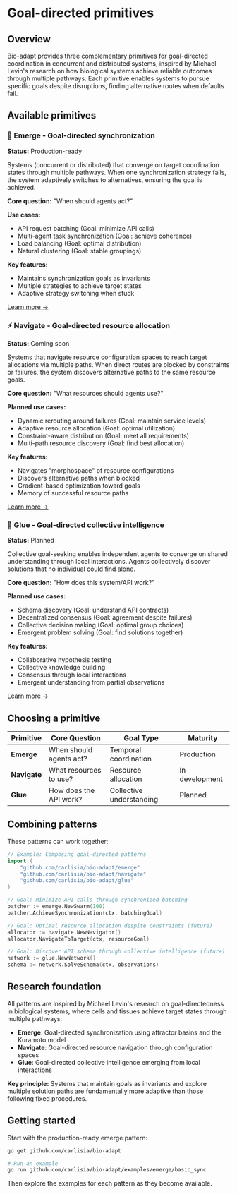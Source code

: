 # Goal-directed primitives

## Overview

Bio-adapt provides three complementary primitives for goal-directed coordination in concurrent and distributed systems, inspired by Michael Levin's research on how biological systems achieve reliable outcomes through multiple pathways. Each primitive enables systems to pursue specific goals despite disruptions, finding alternative routes when defaults fail.

## Available primitives

### 🧲 Emerge - Goal-directed synchronization

**Status:** Production-ready

Systems (concurrent or distributed) that converge on target coordination states through multiple pathways. When one synchronization strategy fails, the system adaptively switches to alternatives, ensuring the goal is achieved.

**Core question:** "When should agents act?"

**Use cases:**

- API request batching (Goal: minimize API calls)
- Multi-agent task synchronization (Goal: achieve coherence)
- Load balancing (Goal: optimal distribution)
- Natural clustering (Goal: stable groupings)

**Key features:**

- Maintains synchronization goals as invariants
- Multiple strategies to achieve target states
- Adaptive strategy switching when stuck

[Learn more →](emerge/primitive.md)

### ⚡ Navigate - Goal-directed resource allocation

**Status:** Coming soon

Systems that navigate resource configuration spaces to reach target allocations via multiple paths. When direct routes are blocked by constraints or failures, the system discovers alternative paths to the same resource goals.

**Core question:** "What resources should agents use?"

**Planned use cases:**

- Dynamic rerouting around failures (Goal: maintain service levels)
- Adaptive resource allocation (Goal: optimal utilization)
- Constraint-aware distribution (Goal: meet all requirements)
- Multi-path resource discovery (Goal: find best allocation)

**Key features:**

- Navigates "morphospace" of resource configurations
- Discovers alternative paths when blocked
- Gradient-based optimization toward goals
- Memory of successful resource paths

[Learn more →](navigate/primitive.md)

### 🔗 Glue - Goal-directed collective intelligence

**Status:** Planned

Collective goal-seeking enables independent agents to converge on shared understanding through local interactions. Agents collectively discover solutions that no individual could find alone.

**Core question:** "How does this system/API work?"

**Planned use cases:**

- Schema discovery (Goal: understand API contracts)
- Decentralized consensus (Goal: agreement despite failures)
- Collective decision making (Goal: optimal group choices)
- Emergent problem solving (Goal: find solutions together)

**Key features:**

- Collaborative hypothesis testing
- Collective knowledge building
- Consensus through local interactions
- Emergent understanding from partial observations

[Learn more →](glue/primitive.md)

## Choosing a primitive

| Primitive    | Core Question              | Goal Type           | Maturity       |
| ------------ | -------------------------- | ------------------- | -------------- |
| **Emerge**   | When should agents act?    | Temporal coordination | Production     |
| **Navigate** | What resources to use?     | Resource allocation | In development |
| **Glue**     | How does the API work?     | Collective understanding | Planned        |

## Combining patterns

These patterns can work together:

```go
// Example: Composing goal-directed patterns
import (
    "github.com/carlisia/bio-adapt/emerge"
    "github.com/carlisia/bio-adapt/navigate"
    "github.com/carlisia/bio-adapt/glue"
)

// Goal: Minimize API calls through synchronized batching
batcher := emerge.NewSwarm(100)
batcher.AchieveSynchronization(ctx, batchingGoal)

// Goal: Optimal resource allocation despite constraints (future)
allocator := navigate.NewNavigator()
allocator.NavigateToTarget(ctx, resourceGoal)

// Goal: Discover API schema through collective intelligence (future)
network := glue.NewNetwork()
schema := network.SolveSchema(ctx, observations)
```

## Research foundation

All patterns are inspired by Michael Levin's research on goal-directedness in biological systems, where cells and tissues achieve target states through multiple pathways:

- **Emerge**: Goal-directed synchronization using attractor basins and the Kuramoto model
- **Navigate**: Goal-directed resource navigation through configuration spaces
- **Glue**: Goal-directed collective intelligence emerging from local interactions

**Key principle:** Systems that maintain goals as invariants and explore multiple solution paths are fundamentally more adaptive than those following fixed procedures.

## Getting started

Start with the production-ready emerge pattern:

```bash
go get github.com/carlisia/bio-adapt

# Run an example
go run github.com/carlisia/bio-adapt/examples/emerge/basic_sync
```

Then explore the examples for each pattern as they become available.

